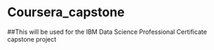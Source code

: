 # Coursera_capstone

##This will be used for the IBM Data Science Professional Certificate capstone project
